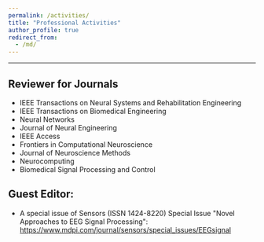 ```yaml
---
permalink: /activities/
title: "Professional Activities"
author_profile: true
redirect_from: 
  - /md/
---
```

------

## Reviewer for Journals
- IEEE Transactions on Neural Systems and Rehabilitation Engineering
- IEEE Transactions on Biomedical Engineering
- Neural Networks
- Journal of Neural Engineering
- IEEE Access
- Frontiers in Computational Neuroscience
- Journal of Neuroscience Methods
- Neurocomputing
- Biomedical Signal Processing and Control


## Guest Editor:
- A special issue of Sensors (ISSN 1424-8220) Special Issue "Novel Approaches to EEG Signal Processing": https://www.mdpi.com/journal/sensors/special_issues/EEGsignal
